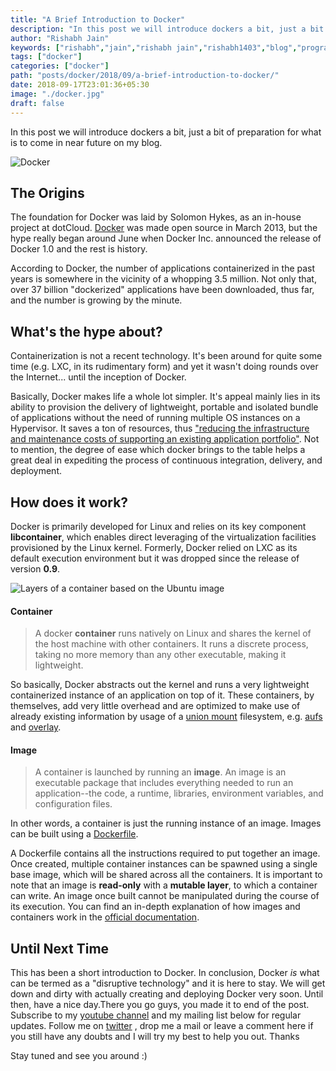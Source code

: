 ```yaml
---
title: "A Brief Introduction to Docker"
description: "In this post we will introduce dockers a bit, just a bit of preparation for what is to come in near future on my blog."
author: "Rishabh Jain"
keywords: ["rishabh","jain","rishabh jain","rishabh1403","blog","programming","tech","technology","docker","introduction"]
tags: ["docker"]
categories: ["docker"]
path: "posts/docker/2018/09/a-brief-introduction-to-docker/"
date: 2018-09-17T23:01:36+05:30
image: "./docker.jpg"
draft: false
---
```

In this post we will introduce dockers a bit, just a bit of preparation for what is to come in near future on my blog.
<!--more-->

![Docker](https://c1.staticflickr.com/1/778/22947137613_69a88cb94b_b.jpg)

## The Origins
    
The foundation for Docker was laid by Solomon Hykes, as an in-house project at dotCloud. [Docker](www.docker.com) was made open source in March 2013, but the hype really began around June when Docker Inc. announced the release of Docker 1.0 and the rest is history. 

According to Docker, the number of applications containerized in the past years is somewhere in the vicinity of a whopping 3.5 million. Not only that, over 37 billion "dockerized" applications have been downloaded, thus far, and the number is growing by the minute.

## What's the hype about?

Containerization is not a recent technology. It's been around for quite some time (e.g. LXC, in its rudimentary form) and yet it wasn't doing rounds over the Internet... until the inception of Docker.

Basically, Docker makes life a whole lot simpler. It's appeal mainly lies in its ability to provision the delivery of lightweight, portable and isolated bundle of applications without the need of running multiple OS instances on a Hypervisor. It saves a ton of resources, thus ["reducing the infrastructure and maintenance costs of supporting an existing application portfolio"](https://www.docker.com/why-docker). Not to mention, the degree of ease which docker brings to the table helps a great deal in expediting the process of continuous integration, delivery, and deployment.

## How does it work?

Docker is primarily developed for Linux and relies on its key component **libcontainer**, which enables direct leveraging of the virtualization facilities provisioned by the Linux kernel. Formerly, Docker relied on LXC as its default execution environment but it was dropped since the release of version **0.9**.

![Layers of a container based on the Ubuntu image](https://docs.docker.com/v17.09/engine/userguide/storagedriver/images/sharing-layers.jpg "Courtesy - https://docs.docker.com")

#### Container

> A docker **container** runs natively on Linux and shares the kernel of the host machine with other containers. It runs a discrete process, taking no more memory than any other executable, making it lightweight.

So basically, Docker abstracts out the kernel and runs a very lightweight containerized instance of an application on top of it. These containers, by themselves, add very little overhead and are optimized to make use of already existing information by usage of a [union mount](https://en.wikipedia.org/wiki/Union_mount) filesystem, e.g. [aufs](https://en.wikipedia.org/wiki/Aufs) and [overlay](https://en.wikipedia.org/wiki/OverlayFS "OverlayFS"). 

#### Image

> A container is launched by running an **image**. An image is an executable package that includes everything needed to run an application--the code, a runtime, libraries, environment variables, and configuration files.

In other words, a container is just the running instance of an image. Images can be built using a [Dockerfile](https://docs.docker.com/engine/reference/builder/#usage). 

A Dockerfile contains all the instructions required to put together an image. Once created, multiple container instances can be spawned using a single base image, which will be shared across all the containers. It is important to note that an image is **read-only** with a **mutable layer**, to which a container can write. An image once built cannot be manipulated during the course of its execution. You can find an in-depth explanation of how images and containers work in the [official documentation](https://docs.docker.com/v17.09/engine/userguide/storagedriver/imagesandcontainers/).

## Until Next Time

This has been a short introduction to Docker. In conclusion, Docker *is* what can be termed as a "disruptive technology" and it is here to stay. We will get down and dirty with actually creating and deploying Docker very soon. Until then, have a nice day.There you go guys, you made it to end of the post. Subscribe to my [youtube channel](https://www.youtube.com/channel/UC4syrEYE9_fzeVBajZIyHlA) and my mailing list below for regular updates. Follow me on [twitter](https://www.twitter.com/rishabhjain1403) , drop me a mail or leave a comment here if you still have any doubts and I will try my best to help you out. Thanks

Stay tuned and see you around :)
